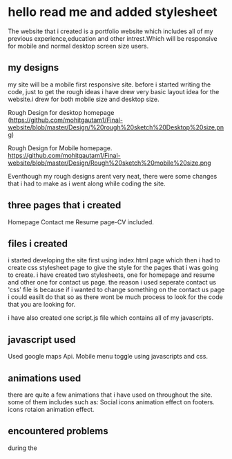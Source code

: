 # hello read me and added stylesheet
The website that i created is a portfolio website which includes all of my previous experience,education and other intrest.Which will be responsive for mobile and normal desktop screen size users.

## my designs
my site will be a mobile first responsive site. before i started writing the code, just to get the rough ideas i have drew very basic layout idea for the website.i drew for both mobile size and desktop size. 

Rough Design for  desktop homepage
(https://github.com/mohitgautam1/Final-website/blob/master/Design/%20rough%20sketch%20Desktop%20size.png)

Rough Design for Mobile homepage.
https://github.com/mohitgautam1/Final-website/blob/master/Design/Rough%20sketch%20mobile%20size.png

Eventhough my rough designs arent very neat, there were some changes that i had to make as i went along while coding the site. 

## three pages that i created

Homepage
Contact me
Resume page-CV included.

## files i created
i started developing the site first using index.html page which then i had to create css stylesheet page to give the style for the pages that i was going to create. i have created two stylesheets, one for homepage and resume and other one for contact us page. the reason i used seperate contact us 'css' file is because if i wanted to change something on the contact us page i could easilt do that so as there wont be much process to look for the code that you are looking for.

i have also created one script.js file which contains all of my javascripts.

## javascript  used
Used google maps Api.
Mobile menu toggle using javascripts and css.

## animations used
there are quite a few animations that i have used on throughout the site. some of them includes such as:
Social icons animation effect on footers.
icons rotaion animation effect.


## encountered problems
during the 






